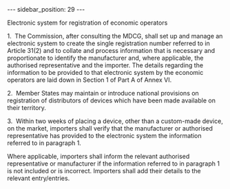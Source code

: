 
<meta data-rh="true" name="docsearch:language" content="en">
<meta data-rh="true" name="docsearch:version" content="current">
<meta data-rh="true" name="docsearch:docusaurus_tag" content="docs-default-current">
        ---
sidebar_position: 29
---
           <p class="stitle-article-norm">Electronic system for registration of economic operators</p>
   <p class="norm">1.&nbsp;&nbsp;The Commission, after consulting the 
MDCG, shall set up and manage an electronic system to create the single 
registration number referred to in Article&nbsp;31(2) and to collate and
 process information that is necessary and proportionate to identify the
 manufacturer and, where applicable, the authorised representative and 
the importer. The details regarding the information to be provided to 
that electronic system by the economic operators are laid down in 
Section&nbsp;1 of Part A of Annex&nbsp;VI.</p>
   <p class="norm">2.&nbsp;&nbsp;Member&nbsp;States may maintain or 
introduce national provisions on registration of distributors of devices
 which have been made available on their territory.</p>
   <p class="norm">3.&nbsp;&nbsp;Within two weeks of placing a device, 
other than a custom-made device, on the market, importers shall verify 
that the manufacturer or authorised representative has provided to the 
electronic system the information referred to in paragraph&nbsp;1.</p>
   <p class="norm">Where applicable, importers shall inform the relevant
 authorised representative or manufacturer if the information referred 
to in paragraph&nbsp;1 is not included or is incorrect. Importers shall 
add their details to the relevant entry/entries.</p>
